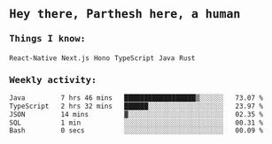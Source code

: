 <samp>
    <h2>Hey there, Parthesh here, a human</h2>
    <h3>Things I know: </h3>
    <code>React-Native</code> <code>Next.js</code> <code>Hono</code> <code>TypeScript</code> <code>Java</code> <code>Rust</code>
    <h3>Weekly activity:</h3>
<!--START_SECTION:waka-->

```txt
Java         7 hrs 46 mins   ██████████████████▒░░░░░░   73.07 %
TypeScript   2 hrs 32 mins   ██████░░░░░░░░░░░░░░░░░░░   23.97 %
JSON         14 mins         ▓░░░░░░░░░░░░░░░░░░░░░░░░   02.35 %
SQL          1 min           ░░░░░░░░░░░░░░░░░░░░░░░░░   00.31 %
Bash         0 secs          ░░░░░░░░░░░░░░░░░░░░░░░░░   00.09 %
```

<!--END_SECTION:waka-->
</samp>
